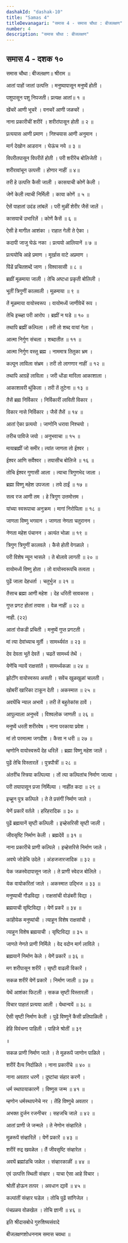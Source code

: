 ```yaml
---
dashakId: "dashak-10"
title: "Samas 4"
titleDevanagari: "समास 4 - समास चौथा : बीजलक्षण"
number: 4
description: "समास चौथा : बीजलक्षण"
---
```


## समास 4 - दशक १०

समास चौथा : बीजलक्षण॥ श्रीराम ॥

आतां पाहों जातां उत्पत्ति । मनुष्यापासून मनुष्यें होती ।

पशुपासून पशु निपजती। प्रत्यक्ष आतां॥ १ ॥

खेंचरें आणी भूचरें । वनचरें आणी जळचरें ।

नाना प्रकारीचीं शरीरें । शरीरांपासून होती ॥ २ ॥

प्रत्ययास आणी प्रमाण । निश्चयास आणी अनुमान ।

मार्ग देखोन आडरान । घेऊंच नये ॥ ३ ॥

विपरीतपासून विपरीतें होती । परी शरीरेंच बोलिजेती ।

शरीरावांचून उत्पत्ती । होणार नाहीं ॥ ४॥

तरी हे उत्पत्ति कैसी जाली । कासयाची कोणें केली ।

जेणें केली त्याची निर्मिली । काया कोणें ॥ ५ ॥

ऐसें पाहातां उदंड लांबलें । परी मुळीं शेरीर जैसें जालें ।

कासयाचें उभारिलें । कोणें कैसें ॥ ६ ॥

ऐसी हे मागील आशंका । राहात गेली ते ऐका ।

कदापी जाजु घेऊं नका । प्रत्ययो आलियानें ॥ ७ ॥

प्रत्ययोचि आहे प्रमाण । मूर्खास वाटे अप्रमाण ।

पिंडें प्रचितशब्दें जाण । विश्वासासी ॥ ८ ॥

ब्रह्मीं मूळमाया जाली । तेचि अष्टधा प्रकृती बोलिली ।

भूतीं त्रिगुणीं कालवली । मूळमाया ॥ ९ ॥

तें मूळमाया वायोस्वरूप । वायोमध्यें जाणीवेचें रूप ।

तेचि इच्च्हा परी आरोप । ब्रह्मीं न घडे ॥ १० ॥

तथापि ब्रह्मीं कल्पिला । तरी तो शब्द वायां गेला ।

आत्मा निर्गुण संचला । शब्दातीत ॥ ११ ॥

आत्मा निर्गुण वस्तु ब्रह्म । नाममात्र तितुका भ्रम ।

कल्पून लाविला संभ्रम । तरी तो लागणार नाहीं ॥ १२ ॥

तथापि आग्रहें लाविला । जरी धोंडा मारिला आकाशाला ।

आकाशावरी थुंकिला । तरी तें तुटेना ॥ १३ ॥

तैसें ब्रह्म निर्विकार । निर्विकारीं लाविती विकार ।

विकार नासे निर्विकार । जैसें तैसें ॥ १४ ॥

आतां ऐका प्रत्ययो । जाणोनि धरावा निश्चयो ।

तरीच पाविजे जयो । अनुभवाचा ॥ १५ ॥

मायाब्रह्मीं जो समीर। त्यांत जाणता तो ईश्वर ।

ईश्वर आणि सर्वेश्वर । तयासीच बोलिजे ॥ १६ ॥

तोचि ईश्वर गुणासी आला । त्याचा त्रिगुणभेद जाला ।

ब्रह्मा विष्णु महेश उपजला । तये ठाईं ॥ १७ ॥

सत्व रज आणी तम । हे त्रिगुण उत्तमोत्तम ।

यांच्या स्वरूपाचा अनुक्रम । मागां निरोपिला ॥ १८ ॥

जाणता विष्णु भगवान । जाणता नेणता चतुरानन ।

नेणता महेश पंचानन । अत्यंत भोळा ॥ १९ ॥

त्रिगुण त्रिगुणीं कालवले । कैसे होती वेगळाले ।

परी विशेष न्यून भासले । ते बोलावे लागती ॥ २० ॥

वायोमध्यें विष्णु होता । तो वायोस्वरूपचि तत्वता ।

पुढें जाला देहधर्ता । चतुर्भुज ॥ २१ ॥

तैसाच ब्रह्मा आणी महेश । देह धरिती सावकास ।

गुप्त प्रगट होतां तयास । वेळ नाहीं ॥ २२ ॥

नाही. (२२)

आतां रोकडी प्रचिती । मनुष्यें गुप्त प्रगटती ।

मां त्या देवांच्याच मूर्ती । सामर्थ्यवंत ॥ २३ ॥

देव देवता भूतें देवतें । चढतें सामर्थ्य तेथें ।

येणेंचि न्यायें राक्षसांतें । सामर्थ्यकळा ॥ २४ ॥

झोटींग वायोस्वरूप असती । सवेंच खुळखुळां चालती ।

खोबरीं खारिका टाकून देती । अकस्मात ॥ २५ ॥

अवघेंचि न्याल अभावें । तरी तें बहुतेकांस ठावें ।

आपुल्याला अनुभवें । विश्वलोक जाणती ॥ २६ ॥

मनुष्यें धरती शरीरवेष । नाना परकाया प्रवेश ।

मां तो परमात्मा जगदीश । कैसा न धरी ॥ २७ ॥

म्हणोनि वायोस्वरूपें देह धरिलें । ब्रह्मा विष्णु महेश जालें ।

पुढें तेचि विस्तारलें । पुत्रपौत्रीं ॥ २८ ॥

अंतरींच स्त्रिया कल्पिल्या । तों त्या कल्पितांच निर्माण जाल्या ।

परी तयापासून प्रजा निर्मिल्या । नाहींत कदा ॥ २९ ॥

इच्हून पुत्र कल्पिले । ते ते प्रसंगीं निर्माण जाले ।

येणें प्रकारें वर्तले । हरिहरादिक ॥ ३० ॥

पुढें ब्रह्मयानें सृष्टी कल्पिली । इच्हेसरिसी सृष्टी जाली ।

जीवसृष्टि निर्माण केली । ब्रह्मदेवें ॥ ३१ ॥

नाना प्रकारीचे प्राणी कल्पिले । इच्हेसरिसे निर्माण जाले ।

अवघे जोडेचि उदेले । अंडजजारजादिक ॥ ३२ ॥

येक जळस्वेदापासून जाले । ते प्राणी स्वेदज बोलिले ।

येक वायोकरितां जाले । अकस्मात उद्भिज ॥ ३३ ॥

मनुष्याची गौडविद्या । राक्षसांची वोडंबरी विद्या ।

ब्रह्मयाची सृष्टिविद्या । येणें प्रकरें ॥ ३४ ॥

कांहीयेक मनुष्यांची । त्याहून विशेष राक्षसांची ।

त्याहून विशेष ब्रह्मयाची । सृष्टिविद्या ॥ ३५ ॥

जाणते नेणते प्राणी निर्मिले । वेद वदोन मार्ग लाविले ।

ब्रह्मयानें निर्माण केले । येणें प्रकारें ॥ ३६ ॥

मग शरीपासून शरीरें । सृष्टी वाढली विकारें ।

सकळ शरीरें येणें प्रकारें । निर्माण जाली ॥ ३७ ॥

येथें आशंका फिटली । सकळ सृष्टी विस्तारली ।

विचार पाहातं प्रत्यया आली । येथान्वयें ॥ ३८ ॥

ऐसी सृष्टी निर्माण केली । पुढें विष्णुनें कैसी प्रतिपाळिली ।

हेहि विवंचना पाहिली । पाहिजे श्रोतीं ॥ ३९

॥

सकळ प्राणी निर्माण जाले । ते मूळरूपें जाणोन पाळिले ।

शरीरें दैत्य निर्दाळिले । नाना प्रकारींचे ॥ ४० ॥

नाना अवतार धरणें । दुष्टांचा संहार करणें ।

धर्म स्थापायाकारणें । विष्णुस जन्म ॥ ४१ ॥

म्हणोन धर्मस्थापनेचे नर । तेंहि विष्णुचे अवतार ।

अभक्त दुर्जन रजनीचर । सहजचि जाले ॥ ४२ ॥

आतां प्राणी जे जन्मले । ते नेणोन संव्हारिले ।

मूळरूपें संव्हारिलें । येणें प्रकारें ॥ ४३ ॥

शरीरें रुद्र खवळेल । तैं जीवसृष्टि संव्हारेल ।

अवघें ब्रह्मांडचि जळेल । संव्हारकाळीं ॥ ४४ ॥

एवं उत्पत्ति स्थिती संव्हार । याचा ऐसा आहे विचार ।

श्रोतीं होऊन तत्पर । अवधान द्यावें ॥ ४५ ॥

कल्पांतीं संव्हार घडेल । तोचि पुढें सांगिजेल ।

पंचप्रळय वोळखेल । तोचि ज्ञानी ॥ ४६ ॥

इति श्रीदासबोधे गुरुशिष्यसंवादे

बीजलक्षणशोधननाम समास चवथा ॥